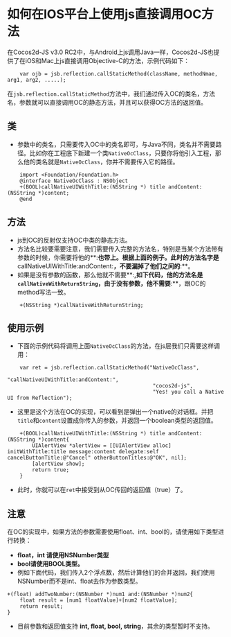 如何在IOS平台上使用js直接调用OC方法
=========

在Cocos2d-JS v3.0 RC2中，与Android上js调用Java一样，Cocos2d-JS也提供了在iOS和Mac上js直接调用Objective-C的方法，示例代码如下：

```
	var ojb = jsb.reflection.callStaticMethod(className, methodNmae, arg1, arg2, .....);
```

在`jsb.reflection.callStaticMethod`方法中，我们通过传入OC的类名，方法名，参数就可以直接调用OC的静态方法，并且可以获得OC方法的返回值。

## 类

- 参数中的类名，只需要传入OC中的类名即可，与Java不同，类名并不需要路径。比如你在工程底下新建一个类`NativeOcClass`，只要你将他引入工程，那么他的类名就是`NativeOcClass`，你并不需要传入它的路径。

```
	import <Foundation/Foundation.h>
	@interface NativeOcClass : NSObject
	+(BOOL)callNativeUIWithTitle:(NSString *) title andContent:(NSString *)content;
	@end
```
	
## 方法

- js到OC的反射仅支持OC中类的静态方法。
- 方法名比较要需要注意，我们需要传入完整的方法名，特别是当某个方法带有参数的时候，你需要将他的**:**也带上。根据上面的例子。此时的方法名字是**callNativeUIWithTitle:andContent:**，不要漏掉了他们之间的**:**。
- 如果是没有参数的函数，那么他就不需要**:**,如下代码，他的方法名是`callNativeWithReturnString`，由于没有参数，他不需要**:**，跟OC的method写法一致。

```
	+(NSString *)callNativeWithReturnString;
```

## 使用示例

- 下面的示例代码将调用上面`NativeOcClass`的方法，在js层我们只需要这样调用：
 
```
	var ret = jsb.reflection.callStaticMethod("NativeOcClass", 
											   "callNativeUIWithTitle:andContent:", 
											   "cocos2d-js", 
											   "Yes! you call a Native UI from Reflection");
```

- 这里是这个方法在OC的实现，可以看到是弹出一个native的对话框。并把`title`和`content`设置成你传入的参数，并返回一个boolean类型的返回值。

```
	+(BOOL)callNativeUIWithTitle:(NSString *) title andContent:(NSString *)content{
    	UIAlertView *alertView = [[UIAlertView alloc] initWithTitle:title message:content delegate:self cancelButtonTitle:@"Cancel" otherButtonTitles:@"OK", nil];
    	[alertView show];
    	return true;
	}
```

- 此时，你就可以在`ret`中接受到从OC传回的返回值（true）了。

## 注意

在OC的实现中，如果方法的参数需要使用float、int、bool的，请使用如下类型进行转换：

- **float，int 请使用NSNumber类型**
- **bool请使用BOOL类型。**
- 例如下面代码，我们传入2个浮点数，然后计算他们的合并返回，我们使用NSNumber而不是int、float去作为参数类型。

```
+(float) addTwoNumber:(NSNumber *)num1 and:(NSNumber *)num2{
	float result = [num1 floatValue]+[num2 floatValue];
	return result;
}
```

- 目前参数和返回值支持 **int, float, bool, string**，其余的类型暂时不支持。